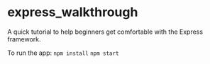 # express_walkthrough
A quick tutorial to help beginners get comfortable with the Express framework.

To run the app:
`npm install`
`npm start`
